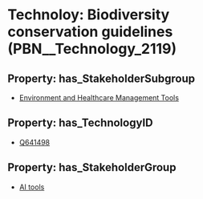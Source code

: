 # Technoloy: __Biodiversity conservation guidelines__ (PBN__Technology_2119)

## Property: has_StakeholderSubgroup

* [Environment and Healthcare Management Tools](PBN__TechSubgroup_14)

## Property: has_TechnologyID

* [Q641498](Q641498)

## Property: has_StakeholderGroup

* [AI tools](PBN__TechGroup_0)

